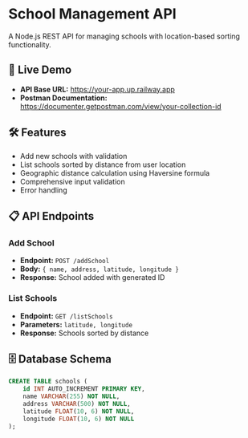 # School Management API

A Node.js REST API for managing schools with location-based sorting functionality.

## 🚀 Live Demo
- **API Base URL:** https://your-app.up.railway.app
- **Postman Documentation:** https://documenter.getpostman.com/view/your-collection-id

## 🛠️ Features
- Add new schools with validation
- List schools sorted by distance from user location
- Geographic distance calculation using Haversine formula
- Comprehensive input validation
- Error handling

## 📋 API Endpoints

### Add School
- **Endpoint:** `POST /addSchool`
- **Body:** `{ name, address, latitude, longitude }`
- **Response:** School added with generated ID

### List Schools
- **Endpoint:** `GET /listSchools`
- **Parameters:** `latitude, longitude`
- **Response:** Schools sorted by distance

## 🗄️ Database Schema
```sql
CREATE TABLE schools (
    id INT AUTO_INCREMENT PRIMARY KEY,
    name VARCHAR(255) NOT NULL,
    address VARCHAR(500) NOT NULL,
    latitude FLOAT(10, 6) NOT NULL,
    longitude FLOAT(10, 6) NOT NULL
);